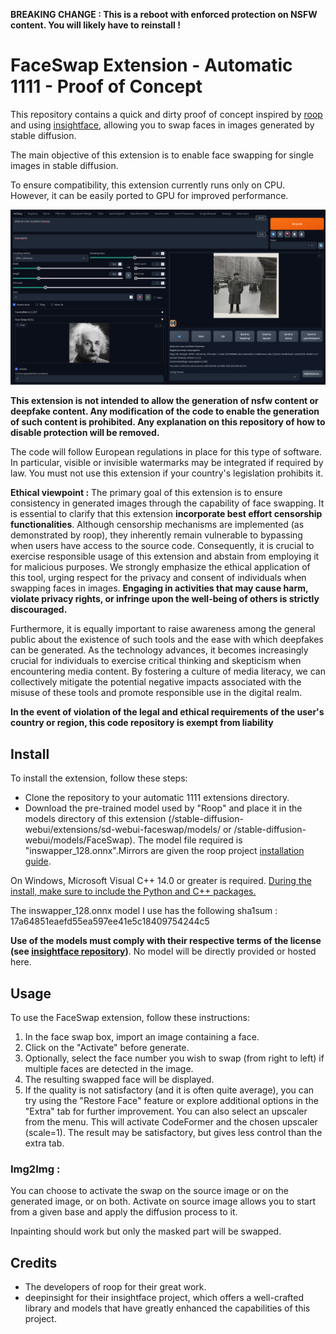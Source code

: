 **BREAKING CHANGE : This is a reboot with enforced protection on NSFW content. You will likely have to reinstall !**

# FaceSwap Extension - Automatic 1111 - Proof of Concept

This repository contains a quick and dirty proof of concept inspired by [roop](https://github.com/s0md3v/roop) and using [insightface](https://github.com/deepinsight/insightface), allowing you to swap faces in images generated by stable diffusion.

The main objective of this extension is to enable face swapping for single images in stable diffusion.

To ensure compatibility, this extension currently runs only on CPU. However, it can be easily ported to GPU for improved performance.

![example](example/example.png)

**This extension is not intended to allow the generation of nsfw content or deepfake content. Any modification of the code to enable the generation of such content is prohibited. Any explanation on this repository of how to disable protection will be removed.**

The code will follow European regulations in place for this type of software. In particular, visible or invisible watermarks may be integrated if required by law. You must not use this extension if your country's legislation prohibits it.

**Ethical viewpoint :** The primary goal of this extension is to ensure consistency in generated images through the capability of face swapping. It is essential to clarify that this extension **incorporate best effort censorship functionalities**. Although censorship mechanisms are implemented (as demonstrated by roop), they inherently remain vulnerable to bypassing when users have access to the source code. Consequently, it is crucial to exercise responsible usage of this extension and abstain from employing it for malicious purposes. We strongly emphasize the ethical application of this tool, urging respect for the privacy and consent of individuals when swapping faces in images. **Engaging in activities that may cause harm, violate privacy rights, or infringe upon the well-being of others is strictly discouraged.** 

Furthermore, it is equally important to raise awareness among the general public about the existence of such tools and the ease with which deepfakes can be generated. As the technology advances, it becomes increasingly crucial for individuals to exercise critical thinking and skepticism when encountering media content. By fostering a culture of media literacy, we can collectively mitigate the potential negative impacts associated with the misuse of these tools and promote responsible use in the digital realm.

**In the event of violation of the legal and ethical requirements of the user's country or region, this code repository is exempt from liability**

## Install

To install the extension, follow these steps:

+ Clone the repository to your automatic 1111 extensions directory.
+ Download the pre-trained model used by "Roop" and place it in the models directory of this extension (/stable-diffusion-webui/extensions/sd-webui-faceswap/models/ or /stable-diffusion-webui/models/FaceSwap). The model file required is "inswapper_128.onnx".Mirrors are given the roop project [installation guide](https://github.com/s0md3v/roop/wiki/1.-Installation).

On Windows, Microsoft Visual C++ 14.0 or greater is required. [During the install, make sure to include the Python and C++ packages.](https://github.com/s0md3v/roop/issues/153)

The inswapper_128.onnx model I use has the following sha1sum : 17a64851eaefd55ea597ee41e5c18409754244c5

**Use of the models must comply with their respective terms of the license (see [insightface repository](https://github.com/deepinsight/insightface/tree/master/python-package))**. No model will be directly provided or hosted here.

## Usage

To use the FaceSwap extension, follow these instructions:

1. In the face swap box, import an image containing a face.
2. Click on the "Activate" before generate.
3. Optionally, select the face number you wish to swap (from right to left) if multiple faces are detected in the image.
4. The resulting swapped face will be displayed.
5. If the quality is not satisfactory (and it is often quite average), you can try using the "Restore Face" feature or explore additional options in the "Extra" tab for further improvement. You can also select an upscaler from the menu. This will activate CodeFormer and the chosen upscaler (scale=1). The result may be satisfactory, but gives less control than the extra tab.

### Img2Img :

You can choose to activate the swap on the source image or on the generated image, or on both. Activate on source image allows you to start from a given base and apply the diffusion process to it.

Inpainting should work but only the masked part will be swapped.


## Credits

+ The developers of roop for their great work.
+ deepinsight for their insightface project, which offers a well-crafted library and models that have greatly enhanced the capabilities of this project.

